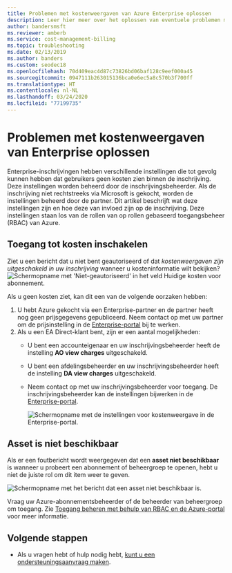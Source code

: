 ```yaml
---
title: Problemen met kostenweergaven van Azure Enterprise oplossen
description: Leer hier meer over het oplossen van eventuele problemen met kostenweergaven van een organisatie in de Azure-portal.
author: bandersmsft
ms.reviewer: amberb
ms.service: cost-management-billing
ms.topic: troubleshooting
ms.date: 02/13/2019
ms.author: banders
ms.custom: seodec18
ms.openlocfilehash: 70d409eac4d87c73826bd06baf128c9eef000a45
ms.sourcegitcommit: 0947111b263015136bca0e6ec5a8c570b3f700ff
ms.translationtype: HT
ms.contentlocale: nl-NL
ms.lasthandoff: 03/24/2020
ms.locfileid: "77199735"
---
```

# <a name="troubleshoot-enterprise-cost-views"></a>Problemen met kostenweergaven van Enterprise oplossen

Enterprise-inschrijvingen hebben verschillende instellingen die tot gevolg kunnen hebben dat gebruikers geen kosten zien binnen de inschrijving.  Deze instellingen worden beheerd door de inschrijvingsbeheerder. Als de inschrijving niet rechtstreeks via Microsoft is gekocht, worden de instellingen beheerd door de partner.  Dit artikel beschrijft wat deze instellingen zijn en hoe deze van invloed zijn op de inschrijving. Deze instellingen staan los van de rollen van op rollen gebaseerd toegangsbeheer (RBAC) van Azure.

## <a name="enable-access-to-costs"></a>Toegang tot kosten inschakelen

Ziet u een bericht dat u niet bent geautoriseerd of dat *kostenweergaven zijn uitgeschakeld in uw inschrijving* wanneer u kosteninformatie wilt bekijken?
![Schermopname met 'Niet-geautoriseerd' in het veld Huidige kosten voor abonnement.](./media/enterprise-mgmt-grp-troubleshoot-cost-view/unauthorized.png)

Als u geen kosten ziet, kan dit een van de volgende oorzaken hebben:

1. U hebt Azure gekocht via een Enterprise-partner en de partner heeft nog geen prijsgegevens gepubliceerd. Neem contact op met uw partner om de prijsinstelling in de [Enterprise-portal](https://ea.azure.com) bij te werken.
2. Als u een EA Direct-klant bent, zijn er een aantal mogelijkheden:
    * U bent een accounteigenaar en uw inschrijvingsbeheerder heeft de instelling **AO view charges** uitgeschakeld.  
    * U bent een afdelingsbeheerder en uw inschrijvingsbeheerder heeft de instelling **DA view charges** uitgeschakeld.
    * Neem contact op met uw inschrijvingsbeheerder voor toegang. De inschrijvingsbeheerder kan de instellingen bijwerken in de [Enterprise-portal](https://ea.azure.com/manage/enrollment).

      ![Schermopname met de instellingen voor kostenweergave in de Enterprise-portal.](./media/enterprise-mgmt-grp-troubleshoot-cost-view/ea-portal-settings.png)

## <a name="asset-is-unavailable"></a>Asset is niet beschikbaar

Als er een foutbericht wordt weergegeven dat een **asset niet beschikbaar** is wanneer u probeert een abonnement of beheergroep te openen, hebt u niet de juiste rol om dit item weer te geven.  

![Schermopname met het bericht dat een asset niet beschikbaar is.](./media/enterprise-mgmt-grp-troubleshoot-cost-view/asset-not-found.png)

Vraag uw Azure-abonnementsbeheerder of de beheerder van beheergroep om toegang. Zie [Toegang beheren met behulp van RBAC en de Azure-portal](../../role-based-access-control/role-assignments-portal.md) voor meer informatie.

## <a name="next-steps"></a>Volgende stappen
- Als u vragen hebt of hulp nodig hebt, [kunt u een ondersteuningsaanvraag maken](https://go.microsoft.com/fwlink/?linkid=2083458).
